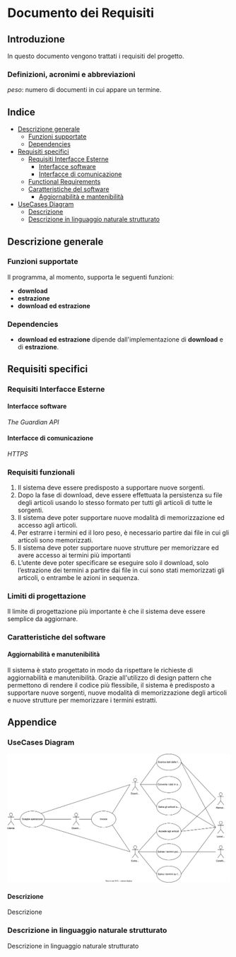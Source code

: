 # Documento dei Requisiti

## Introduzione

In questo documento vengono trattati i requisiti del progetto. 

### Definizioni, acronimi e abbreviazioni

_peso_: numero di documenti in cui appare un termine.

## Indice

- [Descrizione generale](#Descrizione-generale)
  - [Funzioni supportate](#Funzioni-supportate)
  - [Dependencies](#Dependencies)
- [Requisiti specifici](#Requisiti-specifici)
  - [Requisiti Interfacce Esterne](#Requisiti-Interfacce-Esterne)
    - [Interfacce software](#Interfacce-software)
    - [Interfacce di comunicazione](#Interfacce-di-comunicazione)
  - [Functional Requirements](#Functional-Requirements)
  - [Caratteristiche del software](#Caratteristiche-del-software)
    - [Aggiornabilità e mantenibilità](#Aggiornabilità-e-mantenibilità)
- [UseCases Diagram](#UseCases-Diagram)
  - [Descrizione](#Descrizione)
  - [Descrizione in linguaggio naturale strutturato](#Descrizione-in-linguaggio-naturale-strutturato)

## Descrizione generale

### Funzioni supportate

Il programma, al momento, supporta le seguenti funzioni:
- **download**
- **estrazione**
- **download ed estrazione**

### Dependencies

- **download ed estrazione** dipende dall'implementazione di **download** e di **estrazione**.
## Requisiti specifici

### Requisiti Interfacce Esterne

#### Interfacce software

_The Guardian API_

#### Interfacce di comunicazione

_HTTPS_

### Requisiti funzionali

1. Il sistema deve essere predisposto a supportare nuove sorgenti.
2. Dopo la fase di download, deve essere effettuata la persistenza su file
   degli articoli usando lo stesso formato per tutti gli articoli di tutte le
   sorgenti.
3. Il sistema deve poter supportare nuove modalità di memorizzazione ed
   accesso agli articoli.
4. Per estrarre i termini ed il loro peso,
   è necessario partire dai file in cui gli articoli sono memorizzati.
5. Il sistema deve poter supportare nuove strutture per memorizzare ed
   avere accesso ai termini più importanti
6. L’utente deve poter specificare se eseguire solo il download, solo
   l’estrazione dei termini a partire dai file in cui sono stati memorizzati gli
   articoli, o entrambe le azioni in sequenza.

### Limiti di progettazione

Il limite di progettazione più importante è che il sistema deve essere semplice da aggiornare.

### Caratteristiche del software

#### Aggiornabilità e manutenibilità

Il sistema è stato progettato in modo da rispettare le richieste di aggiornabilità e manutenibilità.
Grazie all'utilizzo di design pattern che permettono di rendere il codice più flessibile, il sistema è predisposto a supportare nuove sorgenti, 
nuove modalità di memorizzazione degli articoli e nuove strutture per memorizzare i termini estratti.

## Appendice

### UseCases Diagram

![Use Cases Diagram](use_cases_diagram.svg)

#### Descrizione

Descrizione

### Descrizione in linguaggio naturale strutturato

Descrizione in linguaggio naturale strutturato